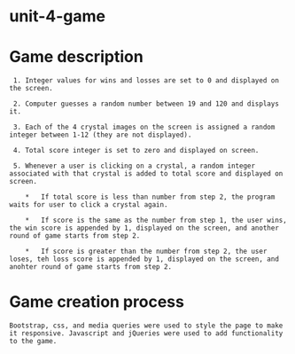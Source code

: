 # unit-4-game

# Game description

     1. Integer values for wins and losses are set to 0 and displayed on the screen.

     2. Computer guesses a random number between 19 and 120 and displays it. 

     3. Each of the 4 crystal images on the screen is assigned a random integer between 1-12 (they are not displayed).

     4. Total score integer is set to zero and displayed on screen.

     5. Whenever a user is clicking on a crystal, a random integer associated with that crystal is added to total score and displayed on screen.
        
        *   If total score is less than number from step 2, the program waits for user to click a crystal again.

        *   If score is the same as the number from step 1, the user wins, the win score is appended by 1, displayed on the screen, and another round of game starts from step 2.

        *   If score is greater than the number from step 2, the user loses, teh loss score is appended by 1, displayed on the screen, and    anohter round of game starts from step 2.

# Game creation process

    Bootstrap, css, and media queries were used to style the page to make it responsive. Javascript and jQueries were used to add functionality to the game.
